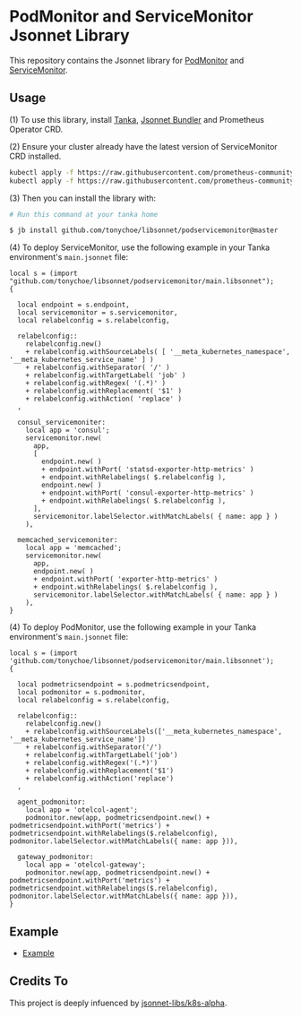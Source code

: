 # PodMonitor and ServiceMonitor Jsonnet Library

This repository contains the Jsonnet library for [PodMonitor](https://github.com/prometheus-operator/prometheus-operator/blob/main/Documentation/api.md#podmonitor) and [ServiceMonitor](https://github.com/prometheus-operator/prometheus-operator/blob/master/Documentation/api.md#servicemonitor).

## Usage

(1) To use this library, install [Tanka](https://tanka.dev/), [Jsonnet Bundler](https://tanka.dev/install#jsonnet-bundler) and Prometheus Operator CRD.

(2) Ensure your cluster already have the latest version of ServiceMonitor CRD installed.

```bash
kubectl apply -f https://raw.githubusercontent.com/prometheus-community/helm-charts/main/charts/kube-prometheus-stack/crds/crd-servicemonitors.yaml
kubectl apply -f https://raw.githubusercontent.com/prometheus-community/helm-charts/main/charts/kube-prometheus-stack/crds/crd-podmonitors.yaml
```

(3) Then you can install the library with:

```bash
# Run this command at your tanka home

$ jb install github.com/tonychoe/libsonnet/podservicemonitor@master
```

(4) To deploy ServiceMonitor, use the following example in your Tanka environment's `main.jsonnet` file:

```jsonnet
local s = (import "github.com/tonychoe/libsonnet/podservicemonitor/main.libsonnet");
{

  local endpoint = s.endpoint,
  local servicemonitor = s.servicemonitor,
  local relabelconfig = s.relabelconfig,

  relabelconfig::
    relabelconfig.new()
    + relabelconfig.withSourceLabels( [ '__meta_kubernetes_namespace', '__meta_kubernetes_service_name' ] )
    + relabelconfig.withSeparator( '/' )
    + relabelconfig.withTargetLabel( 'job' )
    + relabelconfig.withRegex( '(.*)' )
    + relabelconfig.withReplacement( '$1' )
    + relabelconfig.withAction( 'replace' )
  ,

  consul_servicemoniter:
    local app = 'consul';
    servicemonitor.new( 
      app, 
      [
        endpoint.new( ) 
        + endpoint.withPort( 'statsd-exporter-http-metrics' )
        + endpoint.withRelabelings( $.relabelconfig ),
        endpoint.new( )
        + endpoint.withPort( 'consul-exporter-http-metrics' )
        + endpoint.withRelabelings( $.relabelconfig ),
      ],
      servicemonitor.labelSelector.withMatchLabels( { name: app } ) 
    ),

  memcached_servicemoniter:
    local app = 'memcached';
    servicemonitor.new( 
      app, 
      endpoint.new( ) 
      + endpoint.withPort( 'exporter-http-metrics' )
      + endpoint.withRelabelings( $.relabelconfig ), 
      servicemonitor.labelSelector.withMatchLabels( { name: app } ) 
    ),
}
```

(4) To deploy PodMonitor, use the following example in your Tanka environment's `main.jsonnet` file:
```jsonnet
local s = (import 'github.com/tonychoe/libsonnet/podservicemonitor/main.libsonnet');
{

  local podmetricsendpoint = s.podmetricsendpoint,
  local podmonitor = s.podmonitor,
  local relabelconfig = s.relabelconfig,

  relabelconfig::
    relabelconfig.new()
    + relabelconfig.withSourceLabels(['__meta_kubernetes_namespace', '__meta_kubernetes_service_name'])
    + relabelconfig.withSeparator('/')
    + relabelconfig.withTargetLabel('job')
    + relabelconfig.withRegex('(.*)')
    + relabelconfig.withReplacement('$1')
    + relabelconfig.withAction('replace')
  ,

  agent_podmonitor:
    local app = 'otelcol-agent';
    podmonitor.new(app, podmetricsendpoint.new() + podmetricsendpoint.withPort('metrics') + podmetricsendpoint.withRelabelings($.relabelconfig), podmonitor.labelSelector.withMatchLabels({ name: app })),

  gateway_podmonitor:
    local app = 'otelcol-gateway';
    podmonitor.new(app, podmetricsendpoint.new() + podmetricsendpoint.withPort('metrics') + podmetricsendpoint.withRelabelings($.relabelconfig), podmonitor.labelSelector.withMatchLabels({ name: app })),
}
```

## Example

* [Example](docs/servicemonitor.jsonnet)

## Credits To

This project is deeply infuenced by [jsonnet-libs/k8s-alpha](https://github.com/jsonnet-libs/k8s-alpha).

